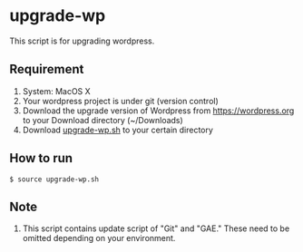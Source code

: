 # upgrade-wp
This script is for upgrading wordpress.  

## Requirement
1. System: MacOS X  
2. Your wordpress project is under git (version control)  
3. Download the upgrade version of Wordpress from https://wordpress.org to your Download directory (~/Downloads) 
4. Download [upgrade-wp.sh](https://github.com/pattyhama/upgrade-wp/blob/master/upgrade-wp.sh) to your certain directory 

## How to run
```$ source upgrade-wp.sh```  

## Note
1. This script contains update script of "Git" and "GAE." These need to be omitted depending on your environment.
